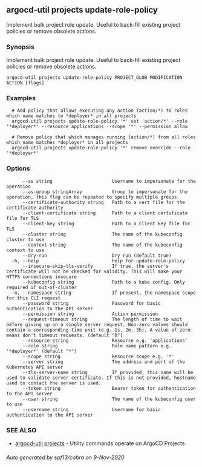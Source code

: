 ## argocd-util projects update-role-policy

Implement bulk project role update. Useful to back-fill existing project policies or remove obsolete actions.

### Synopsis

Implement bulk project role update. Useful to back-fill existing project policies or remove obsolete actions.

```
argocd-util projects update-role-policy PROJECT_GLOB MODIFICATION ACTION [flags]
```

### Examples

```
  # Add policy that allows executing any action (action/*) to roles which name matches to *deployer* in all projects  
  argocd-util projects update-role-policy '*' set 'action/*' --role '*deployer*' --resource applications --scope '*' --permission allow

  # Remove policy that which manages running (action/*) from all roles which name matches *deployer* in all projects
  argocd-util projects update-role-policy '*' remove override --role '*deployer*'

```

### Options

```
      --as string                      Username to impersonate for the operation
      --as-group stringArray           Group to impersonate for the operation, this flag can be repeated to specify multiple groups.
      --certificate-authority string   Path to a cert file for the certificate authority
      --client-certificate string      Path to a client certificate file for TLS
      --client-key string              Path to a client key file for TLS
      --cluster string                 The name of the kubeconfig cluster to use
      --context string                 The name of the kubeconfig context to use
      --dry-run                        Dry run (default true)
  -h, --help                           help for update-role-policy
      --insecure-skip-tls-verify       If true, the server's certificate will not be checked for validity. This will make your HTTPS connections insecure
      --kubeconfig string              Path to a kube config. Only required if out-of-cluster
  -n, --namespace string               If present, the namespace scope for this CLI request
      --password string                Password for basic authentication to the API server
      --permission string              Action permission
      --request-timeout string         The length of time to wait before giving up on a single server request. Non-zero values should contain a corresponding time unit (e.g. 1s, 2m, 3h). A value of zero means don't timeout requests. (default "0")
      --resource string                Resource e.g. 'applications'
      --role string                    Role name pattern e.g. '*deployer*' (default "*")
      --scope string                   Resource scope e.g. '*'
      --server string                  The address and port of the Kubernetes API server
      --tls-server-name string         If provided, this name will be used to validate server certificate. If this is not provided, hostname used to contact the server is used.
      --token string                   Bearer token for authentication to the API server
      --user string                    The name of the kubeconfig user to use
      --username string                Username for basic authentication to the API server
```

### SEE ALSO

* [argocd-util projects](argocd-util_projects.md)	 - Utility commands operate on ArgoCD Projects

###### Auto generated by spf13/cobra on 9-Nov-2020
